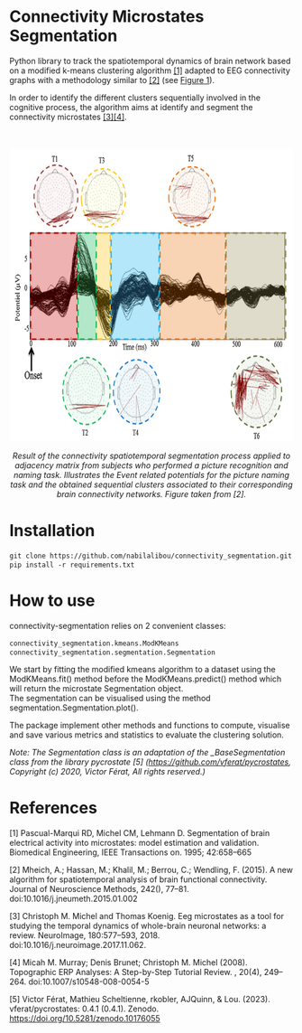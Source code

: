 # Connectivity Microstates Segmentation

Python library to track the spatiotemporal dynamics of brain network based on a modified k-means clustering algorithm 
[[1]](#1) adapted to EEG connectivity graphs with a methodology similar to [[2]](#2) (see [Figure 1](#fig1)). 

In order to identify the different clusters sequentially involved in the cognitive process, the algorithm aims at 
identify and segment the connectivity microstates [[3]](#3)[[4]](#4).  
<br/><br/>
<a id="fig1"> </a>
<p align="center">
<img src="docs\segmentation_example.png" width="720" height="518">
</p>

<center>
<em>
Result of the connectivity spatiotemporal segmentation process applied to adjacency matrix from subjects who performed 
a picture recognition and naming task.  
Illustrates the Event related potentials for the picture naming task and the obtained sequential clusters associated 
to their corresponding brain connectivity networks.  
Figure taken from [2].
</em>
</center>

# Installation

```
git clone https://github.com/nabilalibou/connectivity_segmentation.git
pip install -r requirements.txt
```

# How to use

connectivity-segmentation relies on 2 convenient classes: 
```
connectivity_segmentation.kmeans.ModKMeans 
connectivity_segmentation.segmentation.Segmentation
```

We start by fitting the modified kmeans algorithm to a dataset using 
the ModKMeans.fit() method before the ModKMeans.predict() method which will return the microstate Segmentation object.   
The segmentation can be visualised using the method segmentation.Segmentation.plot().

The package implement other methods and functions to compute, visualise and save various metrics and statistics to 
evaluate the clustering solution.

_Note: The Segmentation class is an adaptation of the \_BaseSegmentation class from the library pycrostate [5] 
(https://github.com/vferat/pycrostates, Copyright (c) 2020, Victor Férat, All rights reserved.)_

# References

<a id="1">[1]</a>
Pascual-Marqui RD, Michel CM, Lehmann D. Segmentation of brain electrical activity into microstates: model estimation 
and validation. Biomedical Engineering, IEEE Transactions on. 1995; 42:658–665

<a id="2">[2]</a>
Mheich, A.; Hassan, M.; Khalil, M.; Berrou, C.; Wendling, F. (2015). A new algorithm for spatiotemporal analysis of 
brain functional connectivity. Journal of Neuroscience Methods, 242(), 77–81. doi:10.1016/j.jneumeth.2015.01.002 

<a id="3">[3]</a>
Christoph M. Michel and Thomas Koenig. Eeg microstates as a tool for studying the temporal dynamics of whole-brain 
neuronal networks: a review. NeuroImage, 180:577–593, 2018. doi:10.1016/j.neuroimage.2017.11.062.

<a id="4">[4]</a>
Micah M. Murray; Denis Brunet; Christoph M. Michel (2008). Topographic ERP Analyses: A Step-by-Step Tutorial Review. , 
20(4), 249–264. doi:10.1007/s10548-008-0054-5

<a id="4">[5]</a>
Victor Férat, Mathieu Scheltienne, rkobler, AJQuinn, & Lou. (2023). vferat/pycrostates: 0.4.1 (0.4.1). Zenodo. 
https://doi.org/10.5281/zenodo.10176055
